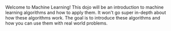 Welcome to Machine Learning!
This dojo will be an introduction to machine learning algorithms and how to apply them.
It won't go super in-depth about how these algorithms work.
The goal is to introduce these algorithms and how you can use them with real world problems.
